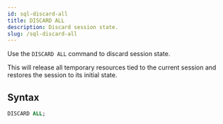 ```yaml
---
id: sql-discard-all
title: DISCARD ALL
description: Discard session state.
slug: /sql-discard-all
---
```

<head>
  <link rel="canonical" href="https://docs.risingwave.com/docs/current/sql-discard-all/" />
</head>

Use the `DISCARD ALL` command to discard session state.

This will release all temporary resources tied to the current session and restores the session to its initial state.

## Syntax

```sql
DISCARD ALL;
```


